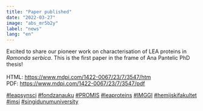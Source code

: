 ```yaml
---
title: "Paper published"
date: "2022-03-27"
image: "abs_mr5b2y"
label: "news"
lang: "en"
---
```


Excited to share our pioneer work on characterisation of LEA proteins in _Ramonda serbica_. This is the first paper in the frame of Ana Pantelic PhD thesis!
<br/><br/>
HTML: https://www.mdpi.com/1422-0067/23/7/3547/htm<br/>
PDF: https://www.mdpi.com/1422-0067/23/7/3547/pdf

<a href=''>#leapsynsci</a> <a href=''>#fondzanauku</a> <a href=''>#PROMIS</a> <a href=''>#leaproteins</a> <a href=''>#IMGGI</a> <a href=''>#hemijskifakultet</a> <a href=''>#imsi</a> <a href=''>#singidunumuniversity</a>


